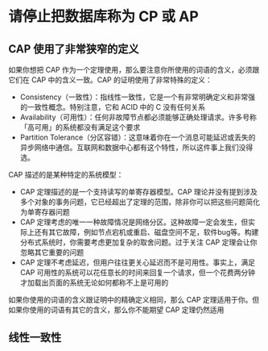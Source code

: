 # 请停止把数据库称为 CP 或 AP

## CAP 使用了非常狭窄的定义

如果你想把 CAP 作为一个定理使用，那么要注意你所使用的词语的含义，必须跟它们在 CAP 中的含义一致。CAP 的证明使用了非常特殊的定义：

*   Consistency（一致性）：指线性一致性，它是一个有非常明确定义和非常强的一致性概念。特别注意，它和 ACID 中的 C 没有任何关系
*   Availability（可用性）：任何非故障节点都必须能够正确处理请求。许多号称「高可用」的系统都没有满足这个要求
*   Partition Tolerance（分区容错）：这意味着你在一个消息可能延迟或丢失的异步网络中通信。互联网和数据中心都有这个特性，所以这件事上我们没得选。

CAP 描述的是某种特定的系统模型：

*   CAP 定理描述的是一个支持读写的单寄存器模型。CAP 理论并没有提到涉及多个对象的事务问题，它已经超出了定理的范围，除非你可以把这些问题简化为单寄存器问题
*   CAP 定理考虑的唯一一种故障情况是网络分区。这种故障一定会发生，但实际上还有其它故障，例如节点宕机或重启、磁盘空间不足，软件bug等。构建分布式系统时，你需要考虑更加复杂的取舍问题。过于关注 CAP 定理会让你忽略其它重要的问题
*   CAP 定理不考虑延迟，但用户往往更关心延迟而不是可用性。事实上，满足 CAP 可用性的系统可以花任意长的时间来回复一个请求，但一个花费两分钟才加载出页面的系统无论如何都称不上是可用的

如果你使用的词语的含义跟证明中的精确定义相同，那么 CAP 定理适用于你。但如果你使用的词语有其它的含义，那么你不能期望 CAP 定理仍然适用

## 线性一致性

